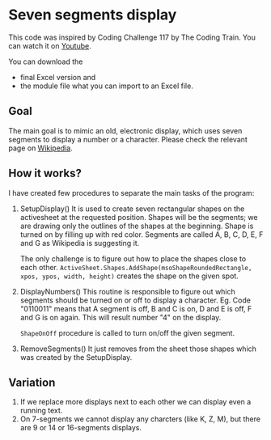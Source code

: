 # Seven segments display
This code was inspired by Coding Challenge 117 by The Coding Train. You can watch it on [Youtube](https://www.youtube.com/watch?v=MlRlgbrAVOs&t).

You can download the
- final Excel version and
- the module file what you can import to an Excel file.

## Goal
The main goal is to mimic an old, electronic display, which uses seven segments to display a number or a character. Please check the relevant page on [Wikipedia](https://en.wikipedia.org/wiki/Seven-segment_display).

## How it works?
I have created few procedures to separate the main tasks of the program:
1. SetupDisplay()
   It is used to create seven rectangular shapes on the activesheet at the requested position. Shapes will be the segments; we are drawing only the outlines of the shapes at the beginning. Shape is turned on by filling up with red color.
   Segments are called A, B, C, D, E, F and G as Wikipedia is suggesting it.

   The only challenge is to figure out how to place the shapes close to each other. 
   ```ActiveSheet.Shapes.AddShape(msoShapeRoundedRectangle, xpos, ypos, width, height)``` creates the shape on the given spot.

2. DisplayNumbers()
   This routine is responsible to figure out which segments should be turned on or off to display a character. Eg. Code "0110011" means that A segment is off, B and C is on, D and E is off, F and G is on again. This will result number "4" on the display.

   ```ShapeOnOff``` procedure is called to turn on/off the given segment.

3. RemoveSegments()
   It just removes from the sheet those shapes which was created by the SetupDisplay.

## Variation
1. If we replace more displays next to each other we can display even a running text.
2. On 7-segments we cannot display any charcters (like K, Z, M), but there are 9 or 14 or 16-segments displays.
